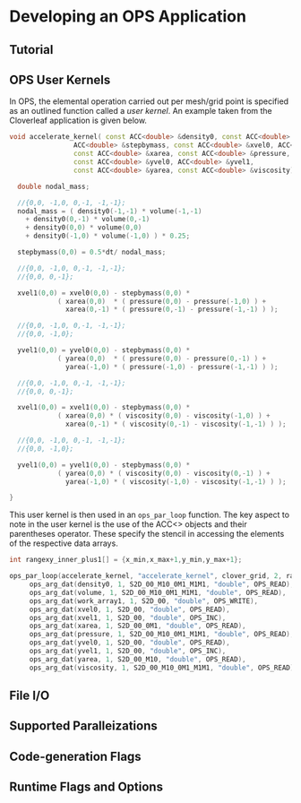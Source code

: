 # Developing an OPS Application

## Tutorial
##
## OPS User Kernels

In OPS, the elemental operation carried out per mesh/grid point is
specified as an outlined function called a *user kernel*. An example
taken from the Cloverleaf application is given below.

```c++
void accelerate_kernel( const ACC<double> &density0, const ACC<double> &volume,
                ACC<double> &stepbymass, const ACC<double> &xvel0, ACC<double> &xvel1,
                const ACC<double> &xarea, const ACC<double> &pressure,
                const ACC<double> &yvel0, ACC<double> &yvel1,
                const ACC<double> &yarea, const ACC<double> &viscosity) {

  double nodal_mass;

  //{0,0, -1,0, 0,-1, -1,-1};
  nodal_mass = ( density0(-1,-1) * volume(-1,-1)
    + density0(0,-1) * volume(0,-1)
    + density0(0,0) * volume(0,0)
    + density0(-1,0) * volume(-1,0) ) * 0.25;

  stepbymass(0,0) = 0.5*dt/ nodal_mass;

  //{0,0, -1,0, 0,-1, -1,-1};
  //{0,0, 0,-1};

  xvel1(0,0) = xvel0(0,0) - stepbymass(0,0) *
            ( xarea(0,0)  * ( pressure(0,0) - pressure(-1,0) ) +
              xarea(0,-1) * ( pressure(0,-1) - pressure(-1,-1) ) );

  //{0,0, -1,0, 0,-1, -1,-1};
  //{0,0, -1,0};

  yvel1(0,0) = yvel0(0,0) - stepbymass(0,0) *
            ( yarea(0,0)  * ( pressure(0,0) - pressure(0,-1) ) +
              yarea(-1,0) * ( pressure(-1,0) - pressure(-1,-1) ) );

  //{0,0, -1,0, 0,-1, -1,-1};
  //{0,0, 0,-1};

  xvel1(0,0) = xvel1(0,0) - stepbymass(0,0) *
            ( xarea(0,0) * ( viscosity(0,0) - viscosity(-1,0) ) +
              xarea(0,-1) * ( viscosity(0,-1) - viscosity(-1,-1) ) );

  //{0,0, -1,0, 0,-1, -1,-1};
  //{0,0, -1,0};

  yvel1(0,0) = yvel1(0,0) - stepbymass(0,0) *
            ( yarea(0,0) * ( viscosity(0,0) - viscosity(0,-1) ) +
              yarea(-1,0) * ( viscosity(-1,0) - viscosity(-1,-1) ) );

}
```

This user kernel is then used in an `ops_par_loop` function. The key aspect to note in the user kernel is the use of the ACC\<\> objects and their
parentheses operator. These specify the stencil in accessing the
elements of the respective data arrays.

```c++
int rangexy_inner_plus1[] = {x_min,x_max+1,y_min,y_max+1};

ops_par_loop(accelerate_kernel, "accelerate_kernel", clover_grid, 2, rangexy_inner_plus1,
     ops_arg_dat(density0, 1, S2D_00_M10_0M1_M1M1, "double", OPS_READ),
     ops_arg_dat(volume, 1, S2D_00_M10_0M1_M1M1, "double", OPS_READ),
     ops_arg_dat(work_array1, 1, S2D_00, "double", OPS_WRITE),
     ops_arg_dat(xvel0, 1, S2D_00, "double", OPS_READ),
     ops_arg_dat(xvel1, 1, S2D_00, "double", OPS_INC),
     ops_arg_dat(xarea, 1, S2D_00_0M1, "double", OPS_READ),
     ops_arg_dat(pressure, 1, S2D_00_M10_0M1_M1M1, "double", OPS_READ),
     ops_arg_dat(yvel0, 1, S2D_00, "double", OPS_READ),
     ops_arg_dat(yvel1, 1, S2D_00, "double", OPS_INC),
     ops_arg_dat(yarea, 1, S2D_00_M10, "double", OPS_READ),
     ops_arg_dat(viscosity, 1, S2D_00_M10_0M1_M1M1, "double", OPS_READ));
```
## File I/O
## Supported Paralleizations
## Code-generation Flags
## Runtime Flags and Options

